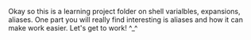 Okay so this is a learning project folder on shell varialbles, expansions, aliases.
One part you will really find interesting is aliases and how it can make work easier.
Let's get to work! ^_^
